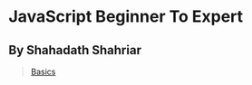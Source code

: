 # JavaScript Beginner To Expert
## By Shahadath Shahriar

> [Basics](https://github.com/shahadathshahriarakash/JavaScript-B-To-E/tree/master/Basics)